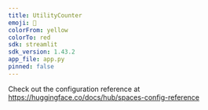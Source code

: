 ```yaml
---
title: UtilityCounter
emoji: 👀
colorFrom: yellow
colorTo: red
sdk: streamlit
sdk_version: 1.43.2
app_file: app.py
pinned: false
---
```


Check out the configuration reference at https://huggingface.co/docs/hub/spaces-config-reference
